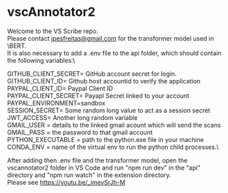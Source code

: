 # vscAnnotator2

Welcome to the VS Scribe repo.\
Please contact jpesfreitas@gmail.com for the transformer model used in \BERT.\
It is also necessary to add a .env file to the api folder, which should contain the following variables:\

GITHUB_CLIENT_SECRET= GitHub account secret for login.\
GITHUB_CLIENT_ID= Github host accountid to verify the application\
PAYPAL_CLIENT_ID= Paypal Client ID\
PAYPAL_CLIENT_SECRET= Payapl Secret linked to your account\
PAYPAL_ENVIRONMENT=sandbox\
SESSION_SECRET= Some random long value to act as a session secret\
JWT_ACCESS= Another long random variable\
GMAIL_USER = details to the linked gmail acount which will send the scans\
GMAIL_PASS = the password to that gmail account\
PYTHON_EXECUTABLE = path to the python.exe file in your machine\
CONDA_ENV = name of the virtual env to run the python child processes.\

After adding then .env file and the transformer model, open the vscannotator2 folder in VS Code and run "npm run dev" in the "api" directory and "npm run watch" in the extension directory.\
Please see https://youtu.be/_imevSrJh-M
